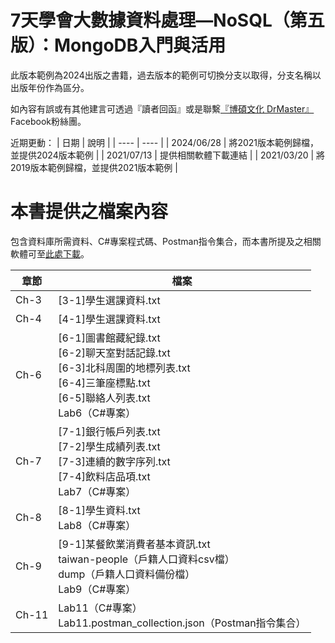 # 7天學會大數據資料處理—NoSQL（第五版）：MongoDB入門與活用

此版本範例為2024出版之書籍，過去版本的範例可切換分支以取得，分支名稱以出版年份作為區分。

如內容有誤或有其他建言可透過『讀者回函』或是聯繫[『博碩文化 DrMaster』](https://www.facebook.com/DrMasterTW/)Facebook粉絲團。

近期更動：
|  日期  |  說明  |
|  ----  |  ----  |
| 2024/06/28 | 將2021版本範例歸檔，並提供2024版本範例 |
| 2021/07/13 | 提供相關軟體下載連結 |
| 2021/03/20 | 將2019版本範例歸檔，並提供2021版本範例 |

# 本書提供之檔案內容
包含資料庫所需資料、C#專案程式碼、Postman指令集合，而本書所提及之相關軟體可至[此處下載](https://drive.google.com/drive/folders/1da0BTosUI4y7rFNoesSoeWbqE_AF59Q8?usp=sharing)。

|  章節  |  檔案  |
|  ----  |  ----  |
| Ch-3 | [3-1]學生選課資料.txt |
| Ch-4 | [4-1]學生選課資料.txt |
| Ch-6 | [6-1]圖書館藏紀錄.txt<br>[6-2]聊天室對話記錄.txt<br>[6-3]北科周圍的地標列表.txt<br>[6-4]三筆座標點.txt<br>[6-5]聯絡人列表.txt<br>Lab6（C#專案） |
| Ch-7 | [7-1]銀行帳戶列表.txt<br>[7-2]學生成績列表.txt<br>[7-3]連續的數字序列.txt<br>[7-4]飲料店品項.txt<br>Lab7（C#專案） |
| Ch-8 | [8-1]學生資料.txt<br>Lab8（C#專案） |
| Ch-9 | [9-1]某餐飲業消費者基本資訊.txt<br>taiwan-people（戶籍人口資料csv檔）<br>dump（戶籍人口資料備份檔）<br>Lab9（C#專案） |
| Ch-11 | Lab11（C#專案）<br>Lab11.postman_collection.json（Postman指令集合） |
